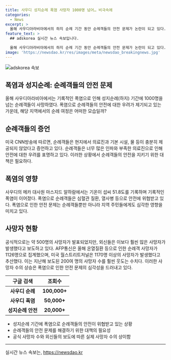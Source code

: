 ```yaml
---
title: 사우디 성지순례 폭염 사망자 1000명 넘어… 비극속에
categories:
  - News
excerpt: >
  올해 사우디아라비아에서의 하지 순례 기간 동안 순례객들의 안전 문제가 논란이 되고 있다. 기록적인 폭염 속에서 순례하는 이들에게 충분한 의료 도움과 기본 시설이 부족했다는 주장이 나오고 있으며, 순례객들의 사망 사례도 발생하고 있다. 지난 17일에는 메카 대사원에서 섭씨 51.8도의 고온이 체감될 정도로 날씨가 무르익었으며, 순례객들의 사망자 수 또한 공식 발표된 수치보다 훨씬 높을 것으로 추산되고 있다. 이러한 사태로 인해 사우디 당국의 순례객 제한 정책과 관련하여 논란이 커지고 있다.
feature_text: >
  ## adskorea 실시간 뉴스 속보입니다.

  올해 사우디아라비아에서의 하지 순례 기간 동안 순례객들의 안전 문제가 논란이 되고 있다. 기록적인 폭염 속에서 순례하는 이들에게 충분한 의료 도움과 기본 시설이 부족했다는 주장이 나오고 있으며, 순례객들의 사망 사례도 발생하고 있다. 지난 17일에는 메카 대사원에서 섭씨 51.8도의 고온이 체감될 정도로 날씨가 무르익었으며, 순례객들의 사망자 수 또한 공식 발표된 수치보다 훨씬 높을 것으로 추산되고 있다. 이러한 사태로 인해 사우디 당국의 순례객 제한 정책과 관련하여 논란이 커지고 있다.
image: 'https://newsdao.kr/res/images/meta/newsdao_breakingnews.jpg'
---
```


<p><img src="https://newsdao.kr/res/images/meta/newsdao_breakingnews.jpg" alt="adskorea 속보" /></p>

<h2 data-ke-size="size26">폭염과 성지순례: 순례객들의 안전 문제</h2>

<p data-ke-size="size16">올해 사우디아라비아에서는 기록적인 폭염으로 인해 성지순례(하지) 기간에 1000명을 넘는 순례객들이 사망하였다. 폭염으로 순례객들의 안전에 대한 우려가 제기되고 있는 가운데, 해당 지역에서의 순례 여정은 어떠한 모습일까?</p>

<h2 data-ke-size="size24">순례객들의 증언</h2>

<p data-ke-size="size16">미국 CNN방송에 따르면, 순례객들은 현지에서 의료진과 기본 시설, 물 등이 충분히 제공되지 않았다고 증언하고 있다. 순례객들은 너무 많은 인파와 부족한 의료진으로 인해 안전에 대한 우려를 표명하고 있다. 이러한 상황에서 순례객들의 안전을 지키기 위한 대책은 필요하다.</p>

<h2 data-ke-size="size24">폭염의 영향</h2>

<p data-ke-size="size16">사우디의 메카 대사원 마스지드 알하람에서는 기온이 섭씨 51.8도를 기록하며 기록적인 폭염이 이어졌다. 폭염으로 순례객들은 심혈관 질환, 열사병 등으로 안전에 위협받고 있다. 폭염으로 인한 안전 문제는 순례객들뿐만 아니라 지역 주민들에게도 심각한 영향을 미치고 있다.</p>

<h2 data-ke-size="size24">사망자 현황</h2>

<p data-ke-size="size16">공식적으로는 약 500명의 사망자가 발표되었지만, 외신들은 이보다 훨씬 많은 사망자가 발생했다고 보도하고 있다. AFP통신은 올해 온열질환 등으로 인한 순례객 사망자가 1126명으로 집계했으며, 미국 월스트리트저널은 1170명 이상의 사망자가 발생했다고 추산했다. 이는 지난해 보도된 200여 명의 사망자 수를 훨씬 웃도는 수치다. 이러한 사망자 수의 상승은 폭염으로 인한 안전 문제의 심각성을 드러내고 있다.</p>

<table>
    <thead>
        <tr>
            <th>구글 검색</th>
            <th>조회수</th>
        </tr>
    </thead>
    <tbody>
        <tr>
            <td style="text-align: center; height: 17px;"><b>사우디 순례</b></td>
            <td style="text-align: center; height: 17px;"><b>100,000+</b></td>
        </tr>
        <tr>
            <td style="text-align: center; height: 17px;"><b>사우디 폭염</b></td>
            <td style="text-align: center; height: 17px;"><b>50,000+</b></td>
        </tr>
        <tr>
            <td style="text-align: center; height: 17px;"><b>성지순례 안전</b></td>
            <td style="text-align: center; height: 17px;"><b>20,000+</b></td>
        </tr>
    </tbody>
</table>

<ul>
    <li>성지순례 기간에 폭염으로 순례객들의 안전이 위협받고 있는 상황</li>
    <li>순례객들의 안전 문제를 해결하기 위한 대책의 필요성</li>
    <li>공식 사망자 수와 외신들의 보도에 따른 실제 사망자 수의 상이함</li>
</ul>

<hr>
실시간 뉴스 속보는, <a href="https://newsdao.kr" rel="dofollow">https://newsdao.kr</a>


